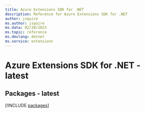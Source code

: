 ```yaml
---
title: Azure Extensions SDK for .NET
description: Reference for Azure Extensions SDK for .NET
author: jsquire
ms.author: jsquire
ms.data: 02/20/2023
ms.topic: reference
ms.devlang: dotnet
ms.service: extensions
---
```

# Azure Extensions SDK for .NET - latest
## Packages - latest
[!INCLUDE [packages](extensions-index.md)]
